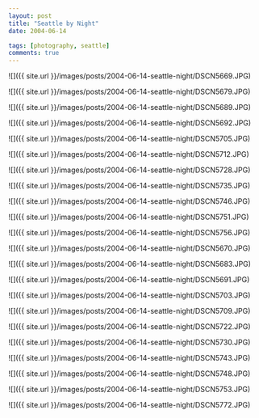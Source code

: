 ```yaml
---
layout: post
title: "Seattle by Night"
date: 2004-06-14

tags: [photography, seattle]
comments: true
---
```

![]({{ site.url }}/images/posts/2004-06-14-seattle-night/DSCN5669.JPG)

![]({{ site.url }}/images/posts/2004-06-14-seattle-night/DSCN5679.JPG)

![]({{ site.url }}/images/posts/2004-06-14-seattle-night/DSCN5689.JPG)

![]({{ site.url }}/images/posts/2004-06-14-seattle-night/DSCN5692.JPG)

![]({{ site.url }}/images/posts/2004-06-14-seattle-night/DSCN5705.JPG)

![]({{ site.url }}/images/posts/2004-06-14-seattle-night/DSCN5712.JPG)

![]({{ site.url }}/images/posts/2004-06-14-seattle-night/DSCN5728.JPG)

![]({{ site.url }}/images/posts/2004-06-14-seattle-night/DSCN5735.JPG)

![]({{ site.url }}/images/posts/2004-06-14-seattle-night/DSCN5746.JPG)

![]({{ site.url }}/images/posts/2004-06-14-seattle-night/DSCN5751.JPG)

![]({{ site.url }}/images/posts/2004-06-14-seattle-night/DSCN5756.JPG)

![]({{ site.url }}/images/posts/2004-06-14-seattle-night/DSCN5670.JPG)

![]({{ site.url }}/images/posts/2004-06-14-seattle-night/DSCN5683.JPG)

![]({{ site.url }}/images/posts/2004-06-14-seattle-night/DSCN5691.JPG)

![]({{ site.url }}/images/posts/2004-06-14-seattle-night/DSCN5703.JPG)

![]({{ site.url }}/images/posts/2004-06-14-seattle-night/DSCN5709.JPG)

![]({{ site.url }}/images/posts/2004-06-14-seattle-night/DSCN5722.JPG)

![]({{ site.url }}/images/posts/2004-06-14-seattle-night/DSCN5730.JPG)

![]({{ site.url }}/images/posts/2004-06-14-seattle-night/DSCN5743.JPG)

![]({{ site.url }}/images/posts/2004-06-14-seattle-night/DSCN5748.JPG)

![]({{ site.url }}/images/posts/2004-06-14-seattle-night/DSCN5753.JPG)

![]({{ site.url }}/images/posts/2004-06-14-seattle-night/DSCN5772.JPG)
